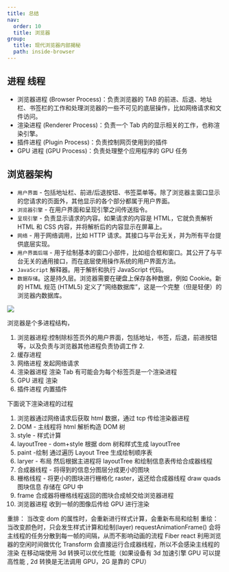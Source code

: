 ```yaml
---
title: 总结
nav:
  order: 10
  title: 浏览器
group:
  title: 现代浏览器内部揭秘
  path: inside-browser
---
```


## 进程 线程

- 浏览器进程 (Browser Process)：负责浏览器的 TAB 的前进、后退、地址栏、书签栏的工作和处理浏览器的一些不可见的底层操作，比如网络请求和文件访问。
- 渲染进程 (Renderer Process)：负责一个 Tab 内的显示相关的工作，也称渲染引擎。
- 插件进程 (Plugin Process)：负责控制网页使用到的插件
- GPU 进程 (GPU Process)：负责处理整个应用程序的 GPU 任务

## 浏览器架构

- `用户界面` - 包括地址栏、前进/后退按钮、书签菜单等。除了浏览器主窗口显示的您请求的页面外，其他显示的各个部分都属于用户界面。
- `浏览器引擎` - 在用户界面和呈现引擎之间传送指令。
- `呈现引擎` - 负责显示请求的内容。如果请求的内容是 HTML，它就负责解析 HTML 和 CSS 内容，并将解析后的内容显示在屏幕上。
- `网络` - 用于网络调用，比如 HTTP 请求。其接口与平台无关，并为所有平台提供底层实现。
- `用户界面后端` - 用于绘制基本的窗口小部件，比如组合框和窗口。其公开了与平台无关的通用接口，而在底层使用操作系统的用户界面方法。
- `JavaScript` 解释器。用于解析和执行 JavaScript 代码。
- `数据存储`。这是持久层。浏览器需要在硬盘上保存各种数据，例如 Cookie。新的 HTML 规范 (HTML5) 定义了“网络数据库”，这是一个完整（但是轻便）的浏览器内数据库。

![](https://cy-picgo.oss-cn-hangzhou.aliyuncs.com/browser-architecture.png)

浏览器是个多进程结构，

1. 浏览器进程:控制除标签页外的用户界面，包括地址，书签，后退，前进按钮等，以及负责与浏览器其他进程负责协调工作 2.
2. 缓存进程
3. 网络进程 发起网络请求
4. 渲染器进程 渲染 Tab 有可能会为每个标签页是一个渲染进程
5. GPU 进程 渲染
6. 插件进程 内置插件

下面说下渲染进程的过程

1. 浏览器通过网络请求后获取 html 数据，通过 tcp 传给渲染器进程
2. DOM - 主线程将 html 解析构造 DOM 树
3. style - 样式计算
4. layoutTree - dom+style 根据 dom 树和样式生成 layoutTree
5. paint -绘制 通过遍历 Layout Tree 生成绘制顺序表
6. laryer - 布局 然后根据主进程将 layoutTree 和绘制信息表传给合成器线程
7. 合成器线程 - 将得到的信息分图层分成更小的图块
8. 栅格线程 - 将更小的图块进行栅格化 raster，返还给合成器线程 draw quads 图块信息 存储在 GPU 中
9. frame 合成器将栅格线程返回的图块合成帧交给浏览器进程
10. 浏览器进程 收到一帧的图像后传给 GPU 进行渲染

重排：
当改变 dom 的属性时，会重新进行样式计算，会重新布局和绘制
重绘：
当改变颜色时，只会发生样式计算和绘制(layer)
requestAnimationFrame()
会将主线程的任务分散到每一帧的间隔，从而不影响动画的流程
Fiber
react 利用浏览器的空闲时间做优化
Transform
会直接运行合成器线程，所以不会感染主线程的渲染
在移动端使用 3d 转换可以优化性能（如果设备有 3d 加速引擎 GPU 可以提高性能 , 2d 转换是无法调用 GPU，2G 是靠的 CPU）
